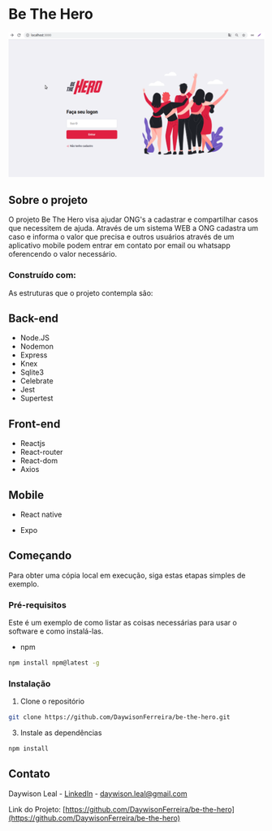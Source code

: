 # Be The Hero

![](web.gif)

## Sobre o projeto

O projeto Be The Hero visa ajudar ONG's a cadastrar e compartilhar casos que necessitem de ajuda. Através de um sistema WEB a ONG cadastra um caso e informa o valor que precisa e outros usuários através de um aplicativo mobile podem entrar em contato por email ou whatsapp oferencendo o valor necessário.

### Construído com:
As estruturas que o projeto contempla são:
## Back-end
* Node.JS
* Nodemon
* Express
* Knex
* Sqlite3
* Celebrate
* Jest
* Supertest

## Front-end
* Reactjs
* React-router
* React-dom
* Axios

## Mobile
* React native
* Expo  
  
  <!-- GETTING STARTED -->
## Começando

Para obter uma cópia local em execução, siga estas etapas simples de exemplo.

### Pré-requisitos

Este é um exemplo de como listar as coisas necessárias para usar o software e como instalá-las.
* npm 
```sh
npm install npm@latest -g
```

### Instalação

1. Clone o repositório
```sh
git clone https://github.com/DaywisonFerreira/be-the-hero.git
```
3. Instale as dependências
```sh
npm install
```


<!-- CONTACT -->
## Contato

Daywison Leal - [LinkedIn](https://www.linkedin.com/in/daywison-ferreira-leal-ba6878127/) - daywison.leal@gmail.com

Link do Projeto: [https://github.com/DaywisonFerreira/be-the-hero](https://github.com/DaywisonFerreira/be-the-hero)
